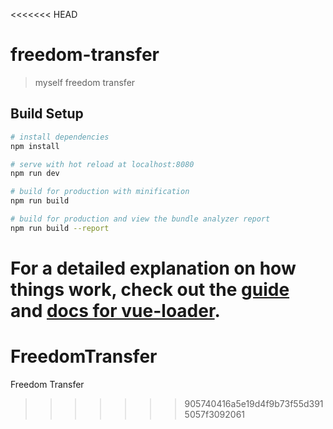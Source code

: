 <<<<<<< HEAD
# freedom-transfer

> myself freedom transfer

## Build Setup

``` bash
# install dependencies
npm install

# serve with hot reload at localhost:8080
npm run dev

# build for production with minification
npm run build

# build for production and view the bundle analyzer report
npm run build --report
```

For a detailed explanation on how things work, check out the [guide](http://vuejs-templates.github.io/webpack/) and [docs for vue-loader](http://vuejs.github.io/vue-loader).
=======
# FreedomTransfer
Freedom Transfer
>>>>>>> 905740416a5e19d4f9b73f55d3915057f3092061
